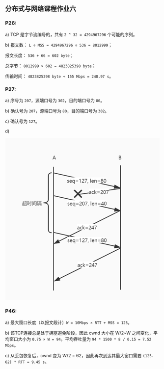 ## 分布式与网络课程作业六

### P26:
a) TCP 是字节流编号的，共有 `2 ^ 32 = 4294967296` 个可能的序列。

b) 报文数： `L ÷ MSS = 4294967296 ÷ 536 = 8012999`；

报文长度：  `536 + 66 = 602 byte`；

总字节：    `8012999 × 602 = 4823825398‬ byte`；

传输时间：  `4823825398 byte‬ ÷ 155 Mbps = 248.97 s`。


### P27:
a) 序号为 `207`，源端口号为 `302`，目的端口号为 `80`。

b) 确认号为 `207`，源端口号为 `80`，目的端口号为 `302`。

c) 确认号为 `127`。

d) 

<img src="static/27d.jpg" style="zoom:100%;" />


### P46:
a) 最大窗口长度（以报文段计）`W = 10Mbps × RTT ÷ MSS = 125`。

b) 该TCP连接总是处于拥塞避免阶段，因此 cwnd 大小在 W/2~W 之间变化，平均窗口大小为 `0.75 × W = 94`。平均吞吐量为 `94 * 1500 * 8 / 0.15 = 7.52 Mbps`。

c) 从丢包恢复后，cwnd 变为 W/2 = 62，因此再次到达其最大窗口需要 `(125-62) * RTT = 9.45 s`。
